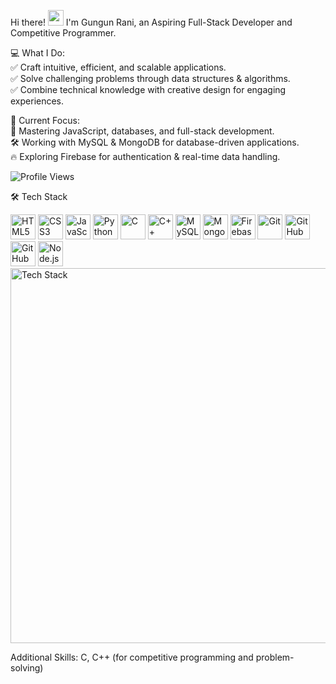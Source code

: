 Hi there! <img src="https://emojis.slackmojis.com/emojis/images/1536351075/4594/blob-wave.gif" width="25"/>
I'm Gungun Rani, an Aspiring Full-Stack Developer and Competitive Programmer.

💻 What I Do:<br>
✅ Craft intuitive, efficient, and scalable applications. <br>
✅ Solve challenging problems through data structures & algorithms. <br>
✅ Combine technical knowledge with creative design for engaging experiences. <br>

🎯 Current Focus: <br>
🚀 Mastering JavaScript, databases, and full-stack development. <br>
🛠️ Working with MySQL & MongoDB for database-driven applications. <br>
🔥 Exploring Firebase for authentication & real-time data handling.

![Profile Views](https://komarev.com/ghpvc/?username=GungunRaniSahu&label=Profile%20views&color=0e75b6&style=flat)

🛠️ Tech Stack
<p> 
  <img src="https://cdn.jsdelivr.net/gh/devicons/devicon/icons/html5/html5-original.svg" alt="HTML5" width="40" height="40"/> 
  <img src="https://cdn.jsdelivr.net/gh/devicons/devicon/icons/css3/css3-original.svg" alt="CSS3" width="40" height="40"/> 
  <img src="https://cdn.jsdelivr.net/gh/devicons/devicon/icons/javascript/javascript-original.svg" alt="JavaScript" width="40" height="40"/> 
  <img src="https://cdn.jsdelivr.net/gh/devicons/devicon/icons/python/python-original.svg" alt="Python" width="40" height="40"/> 
  <img src="https://cdn.jsdelivr.net/gh/devicons/devicon/icons/c/c-original.svg" alt="C" width="40" height="40"/> 
  <img src="https://cdn.jsdelivr.net/gh/devicons/devicon/icons/cplusplus/cplusplus-original.svg" alt="C++" width="40" height="40"/> 
  <img src="https://cdn.jsdelivr.net/gh/devicons/devicon/icons/mysql/mysql-original.svg" alt="MySQL" width="40" height="40"/> 
  <img src="https://cdn.jsdelivr.net/gh/devicons/devicon/icons/mongodb/mongodb-original.svg" alt="MongoDB" width="40" height="40"/> 
  <img src="https://cdn.jsdelivr.net/gh/devicons/devicon/icons/firebase/firebase-plain.svg" alt="Firebase" width="40" height="40"/> 
  <img src="https://cdn.jsdelivr.net/gh/devicons/devicon/icons/git/git-original.svg" alt="Git" width="40" height="40"/> 
  <img src="https://cdn.jsdelivr.net/gh/devicons/devicon/icons/github/github-original.svg" alt="GitHub" width="40" height="40"/> 
  <img src="https://cdn.jsdelivr.net/gh/devicons/devicon/icons/githubactions/githubactions-original.svg" alt="GitHub Actions" width="40" height="40"/>
  <img src="https://cdn.jsdelivr.net/gh/devicons/devicon@latest/icons/nodejs/nodejs-original.svg" alt="Node.js" width="40" height="40">
  <img src="https://skillicons.dev/icons?i=html,css,js,python,c,cpp,mysql,mongodb,firebase,git,github,githubactions,express,nodejs" alt="Tech Stack" width="600"/>

    
</p>

Additional Skills: C, C++ (for competitive programming and problem-solving)
